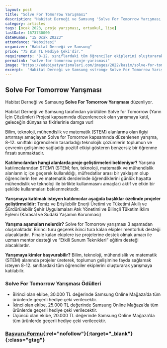 ```yaml
---
layout: post
title: "Solve For Tomorrow Yarışması"
description: "Habitat Derneği ve Samsung 'Solve For Tomorrow Yarışması' düzenliyor."
category: articles
tags: [ocak 2023, proje yarışması, ortaokul, lise]
lastDate: 1673730000
dateHuman: "15 Ocak 20223"
attendance: "Websitesi"
organizer: "Habitat Derneği ve Samsung"
price: "75 Bin TL Hediye Çeki'dir."
requirements: "8-12. sınıflardaki tüm öğrenciler ekiplerini oluşturarak yarışmaya katılabilir."
permalink: "solve-for-tomorrow-proje-yarismasi"
image: "https://edebiyatyarismalari.com/images/2022/kasim/solve-for-tomorrow-proje-yarismasi.jpg"
excerpt:  "Habitat Derneği ve Samsung <strong> Solve For Tomorrow Yarışması </strong> düzenliyor."
---
```


## Solve For Tomorrow Yarışması
Habitat Derneği ve Samsung **Solve For Tomorrow Yarışması** düzenliyor.  

Habitat Derneği ve Samsung tarafından yürütülen Solve for Tomorrow (Yarın İçin Çözümler) Projesi kapsamında düzenlenecek olan yarışmaya katıl, geleceğin dünyasına fikirlerinle damga vur!

Bilim, teknoloji, mühendislik ve matematik (STEM) alanlarına olan ilgiyi artırmayı amaçlayan Solve for Tomorrow kapsamında düzenlenen yarışma, 8-12. sınıftaki öğrencilerin tasarladığı teknolojik çözümlerin toplumun ve çevrenin gelişimine sağladığı pozitif etkiyi gösteren benzersiz bir öğrenme fırsatı sunmaktadır.


**Katılımcılardan hangi alanlarda proje geliştirmeleri bekleniyor?**
Yarışma katılımcılarından STEM’i (STEM; fen, teknoloji, matematik ve mühendislik alanların iç içe geçerek kullanıldığı, müfredatlar arası bir yaklaşım olup öğrencilerin fen ve matematik derslerinde öğrendiklerini günlük hayatta mühendislik ve teknoloji ile birlikte kullanmasını amaçlar) aktif ve etkin bir şekilde kullanmaları beklenmektedir. 

**Yarışmaya katılmak isteyen katılımcılar aşağıda başlıklar özelinde projeler geliştirmelidir:**
Temiz ve Erişilebilir Enerji Üretimi ve Tüketimi 
Akıllı ve Sürdürülebilir Şehir Uygulamaları 
Atık Yönetimi ve Bilinçli Tüketim 
İklim Eylemi (Karasal ve Sudaki Yaşamın Korunması) 

**Yarışma aşamaları nelerdir?**
Solve for Tomorrow yarışması 3 aşamadan oluşmaktadır. Birinci turu geçerek ikinci tura kalan ekipler mentorluk desteği alacaklardır.  Finale kalan ekiplere ise projelerine destek olmak amacı ile uzman mentor desteği ve “Etkili Sunum Teknikleri” eğitim desteği alacaklardır. 

**Yarışmaya kimler başvurabilir?**
Bilim, teknoloji, mühendislik ve matematik (STEM) alanında projeler üreterek, toplumun gelişimine fayda sağlamak isteyen 8-12. sınıflardaki tüm öğrenciler ekiplerini oluşturarak yarışmaya katılabilir.


### Solve For Tomorrow Yarışması Ödülleri
- Birinci olan ekibe, 30.000 TL değerinde Samsung Online Mağaza’da tüm ürünlerde geçerli hediye çeki verilecektir.
- İkinci olan ekibe, 25.000 TL değerinde Samsung Online Mağaza’da tüm ürünlerde geçerli hediye çeki verilecektir.
- Üçüncü olan ekibe, 20.000 TL değerinde Samsung Online Mağaza’da tüm ürünlerde geçerli hediye çeki verilecektir.


### [Başvuru Formu](https://www.samsung.com/tr/solve-for-tomorrow/#basvur/?ref=edebiyatyarismalari.com){:rel="nofollow"}{:target="_blank"}{:class="gtag"}
